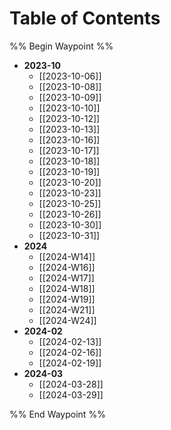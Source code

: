 # Table of Contents
%% Begin Waypoint %%
- **2023-10**
	- [[2023-10-06]]
	- [[2023-10-08]]
	- [[2023-10-09]]
	- [[2023-10-10]]
	- [[2023-10-12]]
	- [[2023-10-13]]
	- [[2023-10-16]]
	- [[2023-10-17]]
	- [[2023-10-18]]
	- [[2023-10-19]]
	- [[2023-10-20]]
	- [[2023-10-23]]
	- [[2023-10-25]]
	- [[2023-10-26]]
	- [[2023-10-30]]
	- [[2023-10-31]]
- **2024**
	- [[2024-W14]]
	- [[2024-W16]]
	- [[2024-W17]]
	- [[2024-W18]]
	- [[2024-W19]]
	- [[2024-W21]]
	- [[2024-W24]]
- **2024-02**
	- [[2024-02-13]]
	- [[2024-02-16]]
	- [[2024-02-19]]
- **2024-03**
	- [[2024-03-28]]
	- [[2024-03-29]]

%% End Waypoint %%

